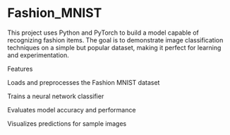 # Fashion_MNIST
This project uses Python and PyTorch to build a model capable of recognizing fashion items.
The goal is to demonstrate image classification techniques on a simple but popular dataset, making it perfect for learning and experimentation.

Features

Loads and preprocesses the Fashion MNIST dataset

Trains a neural network classifier

Evaluates model accuracy and performance

Visualizes predictions for sample images
